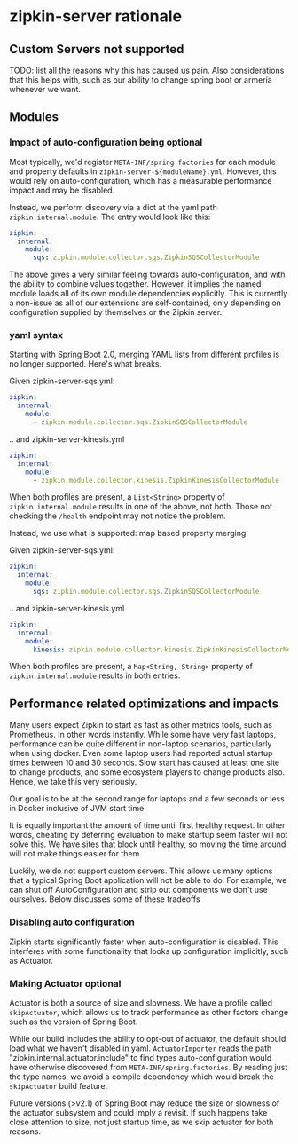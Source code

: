 # zipkin-server rationale

## Custom Servers not supported
TODO: list all the reasons why this has caused us pain. Also considerations that this helps with,
such as our ability to change spring boot or armeria whenever we want.

## Modules

### Impact of auto-configuration being optional
Most typically, we'd register `META-INF/spring.factories` for each module and property defaults in
`zipkin-server-${moduleName}.yml`. However, this would rely on auto-configuration, which has a
measurable performance impact and may be disabled.

Instead, we perform discovery via a dict at the yaml path `zipkin.internal.module`. The entry would
look like this:
```yaml
zipkin:
  internal:
    module:
      sqs: zipkin.module.collector.sqs.ZipkinSQSCollectorModule
```

The above gives a very similar feeling towards auto-configuration, and with the ability to combine
values together. However, it implies the named module loads all of its own module dependencies
explicitly. This is currently a non-issue as all of our extensions are self-contained, only
depending on configuration supplied by themselves or the Zipkin server.

### yaml syntax
Starting with Spring Boot 2.0, merging YAML lists from different profiles is no longer
supported. Here's what breaks.

Given zipkin-server-sqs.yml:
```yaml
zipkin:
  internal:
    module:
      - zipkin.module.collector.sqs.ZipkinSQSCollectorModule
```

.. and zipkin-server-kinesis.yml
```yaml
zipkin:
  internal:
    module:
      - zipkin.module.collector.kinesis.ZipkinKinesisCollectorModule
```

When both profiles are present, a `List<String>` property of `zipkin.internal.module` results in one
of the above, not both. Those not checking the `/health` endpoint may not notice the problem.


Instead, we use what is supported: map based property merging.

Given zipkin-server-sqs.yml:
```yaml
zipkin:
  internal:
    module:
      sqs: zipkin.module.collector.sqs.ZipkinSQSCollectorModule
```

.. and zipkin-server-kinesis.yml
```yaml
zipkin:
  internal:
    module:
      kinesis: zipkin.module.collector.kinesis.ZipkinKinesisCollectorModule
```

When both profiles are present, a `Map<String, String>` property of `zipkin.internal.module` results
in both entries.

## Performance related optimizations and impacts

Many users expect Zipkin to start as fast as other metrics tools, such as Prometheus. In other words
instantly. While some have very fast laptops, performance can be quite different in non-laptop
scenarios, particularly when using docker. Even some laptop users had reported actual startup times
between 10 and 30 seconds. Slow start has caused at least one site to change products, and some
ecosystem players to change products also. Hence, we take this very seriously.

Our goal is to be at the second range for laptops and a few seconds or less in Docker inclusive of
JVM start time.

It is equally important the amount of time until first healthy request. In other words, cheating by
deferring evaluation to make startup seem faster will not solve this. We have sites that block until
healthy, so moving the time around will not make things easier for them.

Luckily, we do not support custom servers. This allows us many options that a typical Spring Boot
application will not be able to do. For example, we can shut off AutoConfiguration and strip out
components we don't use ourselves. Below discusses some of these tradeoffs

### Disabling auto configuration

Zipkin starts significantly faster when auto-configuration is disabled. This interferes with some
functionality that looks up configuration implicitly, such as Actuator.

### Making Actuator optional

Actuator is both a source of size and slowness. We have a profile called `skipActuator`, which
allows us to track performance as other factors change such as the version of Spring Boot.

While our build includes the ability to opt-out of actuator, the default should load what we haven't
disabled in yaml. `ActuatorImporter` reads the path "zipkin.internal.actuator.include" to find types
auto-configuration would have otherwise discovered from `META-INF/spring.factories`. By reading just
the type names, we avoid a compile dependency which would break the `skipActuator` build feature.

Future versions (>v2.1) of Spring Boot may reduce the size or slowness of the actuator subsystem and
could imply a revisit. If such happens take close attention to size, not just startup time, as we
skip actuator for both reasons.
